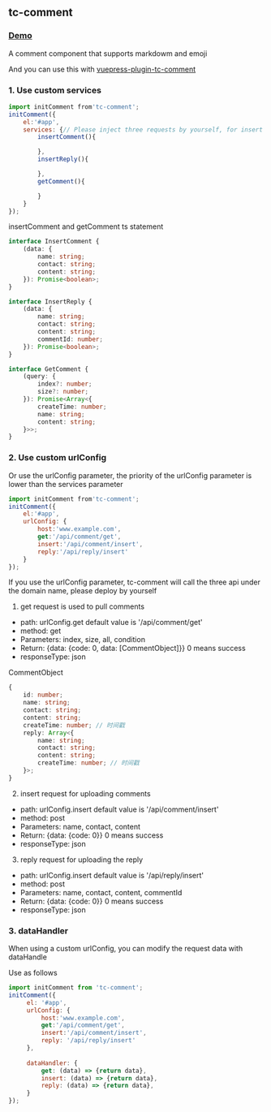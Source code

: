 ## tc-comment

### [Demo](https://theajack.gitee.io/message-board)

A comment component that supports markdowm and emoji

And you can use this with [vuepress-plugin-tc-comment](https://github.com/theajack/vuepress-plugin-tc-comment)

### 1. Use custom services

```js
import initComment from'tc-comment';
initComment({
    el:'#app',
    services: {// Please inject three requests by yourself, for insert comments, insert comments and get comments
        insertComment(){

        },
        insertReply(){

        },
        getComment(){

        }
    }
});
```

insertComment and getComment ts statement

```ts
interface InsertComment {
    (data: {
        name: string;
        contact: string;
        content: string;
    }): Promise<boolean>;
}

interface InsertReply {
    (data: {
        name: string;
        contact: string;
        content: string;
        commentId: number;
    }): Promise<boolean>;
}

interface GetComment {
    (query: {
        index?: number;
        size?: number;
    }): Promise<Array<{
        createTime: number;
        name: string;
        content: string;
    }>>;
}
```

### 2. Use custom urlConfig

Or use the urlConfig parameter, the priority of the urlConfig parameter is lower than the services parameter

```js
import initComment from'tc-comment';
initComment({
    el:'#app',
    urlConfig: {
        host:'www.example.com',
        get:'/api/comment/get',
        insert:'/api/comment/insert',
        reply:'/api/reply/insert'
    }
});
```

If you use the urlConfig parameter, tc-comment will call the three api under the domain name, please deploy by yourself

1. get request is used to pull comments

- path: urlConfig.get default value is '/api/comment/get'
- method: get
- Parameters: index, size, all, condition
- Return: {data: {code: 0, data: [CommentObject]}} 0 means success
- responseType: json

CommentObject

```ts
{
    id: number;
    name: string;
    contact: string;
    content: string;
    createTime: number; // 时间戳
    reply: Array<{
        name: string;
        contact: string;
        content: string;
        createTime: number; // 时间戳
    }>;
}
```

2. insert request for uploading comments

- path: urlConfig.insert default value is '/api/comment/insert'
- method: post
- Parameters: name, contact, content
- Return: {data: {code: 0}} 0 means success
- responseType: json

3. reply request for uploading the reply

- path: urlConfig.insert default value is '/api/reply/insert'
- method: post
- Parameters: name, contact, content, commentId
- Return: {data: {code: 0}} 0 means success
- responseType: json

### 3. dataHandler

When using a custom urlConfig, you can modify the request data with dataHandle

Use as follows

````js
import initComment from 'tc-comment';
initComment({
     el: '#app',
     urlConfig: {
         host:'www.example.com',
         get:'/api/comment/get',
         insert:'/api/comment/insert',
         reply: '/api/reply/insert'
     },
    
     dataHandler: {
         get: (data) => {return data},
         insert: (data) => {return data},
         reply: (data) => {return data},
     }
});
````
